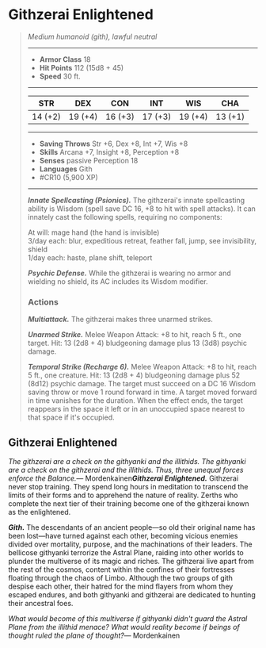 # Githzerai Enlightened
>*Medium humanoid (gith), lawful neutral*
>___
>- **Armor Class** 18
>- **Hit Points** 112 (15d8 + 45)
>- **Speed** 30 ft.
>___
>|STR|DEX|CON|INT|WIS|CHA|
>|:---:|:---:|:---:|:---:|:---:|:---:|
>|14 (+2)|19 (+4)|16 (+3)|17 (+3)|19 (+4)|13 (+1)|
>___
>- **Saving Throws** Str +6, Dex +8, Int +7, Wis +8
>- **Skills** Arcana +7, Insight +8, Perception +8
>- **Senses** passive Perception 18
>- **Languages** Gith
>- #CR10 (5,900 XP)
>___
>***Innate Spellcasting (Psionics).*** The githzerai's innate spellcasting ability is Wisdom (spell save DC 16, +8 to hit with spell attacks). It can innately cast the following spells, requiring no components:  
>
>At will: mage hand (the hand is invisible)  
>3/day each: blur, expeditious retreat, feather fall, jump, see invisibility, shield  
>1/day each: haste, plane shift, teleport  
>
>
>***Psychic Defense.*** While the githzerai is wearing no armor and wielding no shield, its AC includes its Wisdom modifier.  
>
>### Actions
>***Multiattack.*** The githzerai makes three unarmed strikes.  
>
>***Unarmed Strike.*** Melee Weapon Attack: +8 to hit, reach 5 ft., one target. Hit: 13 (2d8 + 4) bludgeoning damage plus 13 (3d8) psychic damage.  
>
>***Temporal Strike (Recharge 6).*** Melee Weapon Attack: +8 to hit, reach 5 ft., one creature. Hit: 13 (2d8 + 4) bludgeoning damage plus 52 (8d12) psychic damage. The target must succeed on a DC 16 Wisdom saving throw or move 1 round forward in time. A target moved forward in time vanishes for the duration. When the effect ends, the target reappears in the space it left or in an unoccupied space nearest to that space if it's occupied.

## Githzerai Enlightened

*The githzerai are a check on the githyanki and the illithids. The githyanki are a check on the githzerai and the illithids. Thus, three unequal forces enforce the Balance.*— Mordenkainen***Githzerai Enlightened.*** Githzerai never stop training. They spend long hours in meditation to transcend the limits of their forms and to apprehend the nature of reality. Zerths who complete the next tier of their training become one of the githzerai known as the enlightened.

***Gith.*** The descendants of an ancient people—so old their original name has been lost—have turned against each other, becoming vicious enemies divided over mortality, purpose, and the machinations of their leaders. The bellicose githyanki terrorize the Astral Plane, raiding into other worlds to plunder the multiverse of its magic and riches. The githzerai live apart from the rest of the cosmos, content within the confines of their fortresses floating through the chaos of Limbo. Although the two groups of gith despise each other, their hatred for the mind flayers from whom they escaped endures, and both githyanki and githzerai are dedicated to hunting their ancestral foes.

*What would become of this multiverse if githyanki didn't guard the Astral Plane from the illithid menace? What would reality become if beings of thought ruled the plane of thought?*— Mordenkainen
